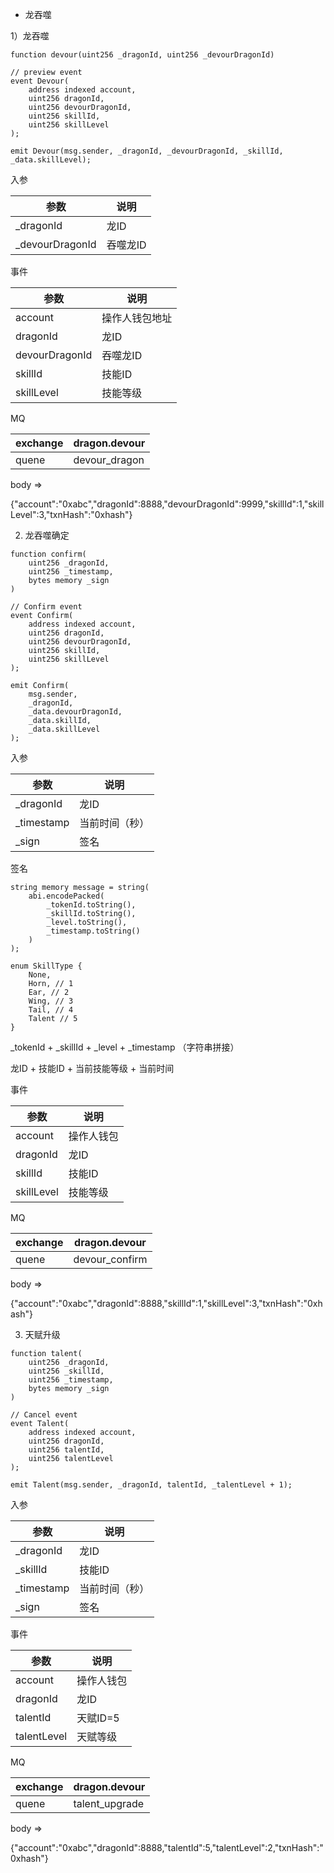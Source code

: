 
* 龙吞噬

1）龙吞噬

```
function devour(uint256 _dragonId, uint256 _devourDragonId)

// preview event
event Devour(
    address indexed account,
    uint256 dragonId,
    uint256 devourDragonId,
    uint256 skillId,
    uint256 skillLevel
);

emit Devour(msg.sender, _dragonId, _devourDragonId, _skillId, _data.skillLevel);
```

入参 

| 参数 | 说明   |
| --------- | ------ |
| _dragonId | 龙ID   |
| _devourDragonId | 吞噬龙ID   |



事件

| 参数     | 说明           |
| -------- | -------------- |
| account  | 操作人钱包地址 |
| dragonId | 龙ID           |
| devourDragonId   | 吞噬龙ID         |
| skillId   | 技能ID         |
| skillLevel   | 技能等级 |

MQ

| exchange | dragon.devour |
| -------- | ----------- |
| quene    | devour_dragon     |

body =>

{"account":"0xabc","dragonId":8888,"devourDragonId":9999,"skillId":1,"skillLevel":3,"txnHash":"0xhash"}


2) 龙吞噬确定

```
function confirm(
    uint256 _dragonId,
    uint256 _timestamp,
    bytes memory _sign
)

// Confirm event
event Confirm(
    address indexed account,
    uint256 dragonId,
    uint256 devourDragonId,
    uint256 skillId,
    uint256 skillLevel
);

emit Confirm(
    msg.sender,
    _dragonId,
    _data.devourDragonId,
    _data.skillId,
    _data.skillLevel
);
```

入参 

| 参数       | 说明           |
| ---------- | -------------- |
| _dragonId  | 龙ID           |
| _timestamp | 当前时间（秒） |
| _sign      | 签名           |

签名

```
string memory message = string(
    abi.encodePacked(
        _tokenId.toString(),
        _skillId.toString(),
        _level.toString(),
        _timestamp.toString()
    )
);

enum SkillType {
    None,
    Horn, // 1
    Ear, // 2
    Wing, // 3
    Tail, // 4
    Talent // 5
}
```

_tokenId + _skillId + _level + _timestamp （字符串拼接）

龙ID + 技能ID + 当前技能等级 + 当前时间


事件

| 参数      | 说明         |
| --------- | ------------ |
| account   | 操作人钱包   |
| dragonId  | 龙ID         |
| skillId    | 技能ID       |
| skillLevel  | 技能等级     |

MQ

| exchange | dragon.devour |
| -------- | ----------- |
| quene    | devour_confirm     |

body =>

{"account":"0xabc","dragonId":8888,"skillId":1,"skillLevel":3,"txnHash":"0xhash"}


3) 天赋升级

```
function talent(
    uint256 _dragonId,
    uint256 _skillId,
    uint256 _timestamp,
    bytes memory _sign
)

// Cancel event
event Talent(
    address indexed account,
    uint256 dragonId,
    uint256 talentId,
    uint256 talentLevel
);

emit Talent(msg.sender, _dragonId, talentId, _talentLevel + 1);
```

入参 

| 参数       | 说明           |
| ---------- | -------------- |
| _dragonId  | 龙ID           |
| _skillId  | 技能ID           |
| _timestamp | 当前时间（秒） |
| _sign      | 签名           |

事件

| 参数      | 说明         |
| --------- | ------------ |
| account   | 操作人钱包   |
| dragonId  | 龙ID         |
| talentId   | 天赋ID=5         |
| talentLevel | 天赋等级 |

MQ

| exchange | dragon.devour |
| -------- | ----------- |
| quene    | talent_upgrade     |

body =>

{"account":"0xabc","dragonId":8888,"talentId":5,"talentLevel":2,"txnHash":"0xhash"}

